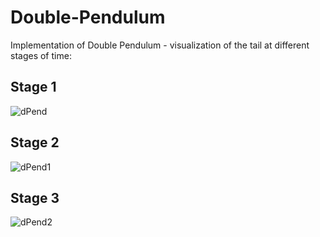 # Double-Pendulum
Implementation of Double Pendulum - visualization of the tail at different stages of time:

## Stage 1
![dPend](https://user-images.githubusercontent.com/54534189/86495377-bfde9180-bd96-11ea-88ac-680b919280e5.JPG)

## Stage 2
![dPend1](https://user-images.githubusercontent.com/54534189/86495382-c240eb80-bd96-11ea-9b9b-f7a6d9630385.JPG)

## Stage 3
![dPend2](https://user-images.githubusercontent.com/54534189/86495385-c40aaf00-bd96-11ea-8539-8e6adcad43ee.JPG)
